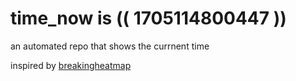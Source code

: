 # time_now is (( 1705114800447 ))

an automated repo that shows the currnent time

inspired by [breakingheatmap](https://github.com/breakingheatmap/breakingheatmap)